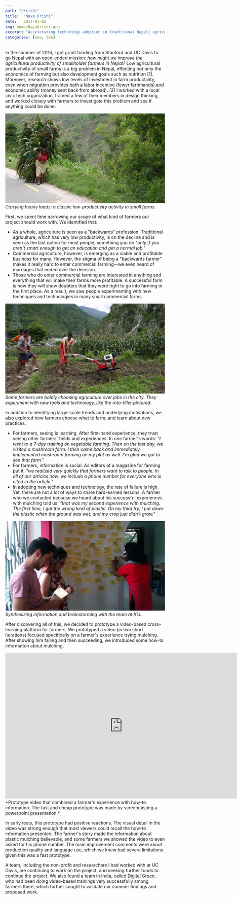 ```yaml
---
path: "/krishi"
title:  "Naya Krishi"
date:   2017-01-01
img: home/NayaKrishi.png
excerpt: "Accelerating technology adoption in traditional Nepali agriculture"
categories: [one, two]
---
```


In the summer of 2016, I got grant funding from Stanford and UC Davis to go Nepal with an open-ended mission: _how might we improve the agricultural productivity of smallholder farmers in Nepal?_ Low agricultural productivity of small farms is a big problem in Nepal, effecting not only the economics of farming but also development goals such as nutrition [1]. Moreover, research shows low levels of investment in farm productivity, even when migration provides both a labor incentive (fewer farmhands) and economic ability (money sent back from abroad). [2] I worked with a local civic tech organization, trained a few of their members in design thinking, and worked closely with farmers to investigate this problem and see if anything could be done.

![Traditional Farmwork](./TraditionalFarmwork.jpg)
*Carrying heavy loads: a classic low-productivity activity in small farms.*

First, we spent time narrowing our scope of what kind of farmers our project should work with. We identified that:

 * As a whole, agriculture is seen as a "backwards" profession. Traditional agriculture, which has very low productivity, is on the decline and is seen as the last option for most people, something you do _"only if you aren't smart enough to get an education and get a normal job."_
 * Commercial agriculture, however, is emerging as a viable and profitable business for many. However, the stigma of being a "backwards farmer" makes it really hard to enter commercial farming--we even heard of marriages that ended over the decision.
 * Those who do enter commercial farming are interested in anything and everything that will make their farms more profitable. A successful farm is how they will show doubters that they were right to go into farming in the first place. As a result, we saw people experimenting with new techniques and technologies in many small commercial farms.

![Modern Farmer](./Tractor.jpg)
*Some farmers are boldly choosing agriculture over jobs in the city. They experiment with new tools and technology, like the roto-tiller pictured.*

In addition to identifying large-scale trends and underlying motivations, we also explored how farmers choose what to farm, and learn about new practices.

 * For farmers, seeing is learning. After first-hand experience, they trust seeing other farmers' fields and experiences. In one farmer's words: _"I went to a 7-day training on vegetable farming. Then on the last day, we visited a mushroom farm. I then came back and immediately implemented mushroom farming on my plot as well. I'm glad we got to see that farm."_
 * For farmers, information is social. As editors of a magazine for farming put it, _"we realized very quickly that farmers want to talk to people. In all of our articles now, we include a phone number for everyone who is cited in the article."_
 * In adopting new techniques and technology, the rate of failure is high. Yet, there are not a lot of ways to share hard-earned lessons. A farmer who we contacted because we heard about his successful experiences with mulching told us: _"that was my second experience with mulching. The first time, I got the wrong kind of plastic. On my third try, I put down the plastic when the ground was wet, and my crop just didn't grow."_

![Training Design Thinkers in Kathmandu, Nepal](./Brainstorming.jpg)
*Synthesizing information and brainstorming with the team at KLL.*

After discovering all of this, we decided to prototype a video-based cross-learning platform for farmers. We prototyped a video (in two short iterations) focused specifically on a farmer's experience trying mulching. After showing him failing and then succeeding, we introduced some how-to information about mulching.

<div>
<iframe width="740" height="460" src="http://www.youtube.com/embed/huvFL9uYYeI?rel=0&cc_load_policy=1" frameborder="0"></iframe>
</div>
*Prototype video that combined a farmer's experience with how-to information. The fast and cheap prototype was made by screencasting a powerpoint presentation.*

In early tests, this prototype had positive reactions. The visual detail in the video was strong enough that most viewers could recall the how-to information presented. The farmer's story made the information about plastic mulching believable, and some farmers we showed the video to even asked for his phone number. The main improvement comments were about production quality and language use, which we knew had severe limitations given this was a fast prototype.

A team, including the non-profit and researchers I had worked with at UC Davis, are continuing to work on the project, and seeking further funds to continue the project. We also found a team in India, called [Digital Green](http://digitalgreen.org/), who had been doing video-based trainings very successfully among farmers there, which further sought to validate our summer findings and proposed work.

